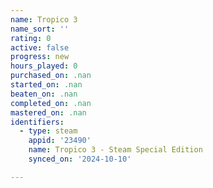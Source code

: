```yaml
---
name: Tropico 3
name_sort: ''
rating: 0
active: false
progress: new
hours_played: 0
purchased_on: .nan
started_on: .nan
beaten_on: .nan
completed_on: .nan
mastered_on: .nan
identifiers:
  - type: steam
    appid: '23490'
    name: Tropico 3 - Steam Special Edition
    synced_on: '2024-10-10'

---
```

